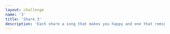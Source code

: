 ```yaml
---
layout: challenge
name: '3'
title: 'Share 3'
description: 'Each share a song that makes you happy and one that reminds you of your loved one, and explain why. Gather all these songs into a shared playlist, for example on Spotify. Include a link to this playlist here in the diary.'
---
```

